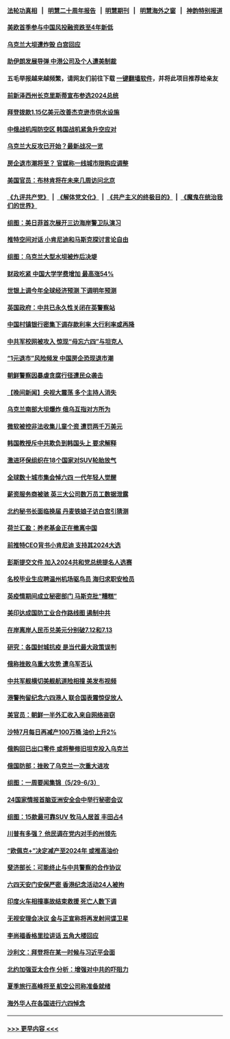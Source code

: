 #### [法轮功真相](https://github.com/gfw-breaker/truth/blob/master/README.md?t=0) &nbsp;&nbsp;|&nbsp;&nbsp; [明慧二十周年报告](https://github.com/gfw-breaker/mh-reports/blob/master/README.md?t=0) &nbsp;&nbsp;|&nbsp;&nbsp;[明慧期刊](https://github.com/gfw-breaker/mh-qikan) &nbsp;&nbsp;|&nbsp;&nbsp; [明慧海外之窗](https://github.com/gfw-breaker/mh-news/blob/master/README.md?t=0) &nbsp;&nbsp;|&nbsp;&nbsp; [神韵特别报道](https://github.com/gfw-breaker/mh-news/blob/master/shenyun.md?t=0)
#### [美欧首季参与中国风投融资跌至4年新低](../pages/nsc418/n14011291.md?t=06071243) 
#### [乌克兰大坝遭炸毁 白宫回应](../pages/nsc418/n14011289.md?t=06071243) 
#### [助伊朗发展导弹 中港公司及个人遭美制裁](../pages/nsc418/n14011254.md?t=06071243) 
#### 五毛举报越来越频繁，请网友们前往下载 [一键翻墙软件](https://github.com/gfw-breaker/ssr-accounts)，并将此项目推荐给亲友
#### [前新泽西州长克里斯蒂宣布参选2024总统](../pages/nsc418/n14011250.md?t=06071243) 
#### [拜登拨款1.15亿美元改善杰克逊市供水设施](../pages/nsc418/n14011222.md?t=06071243) 
#### [中俄战机闯防空区 韩国战机紧急升空应对](../pages/nsc418/n14011109.md?t=06071243) 
#### [乌克兰大反攻已开始？最新战况一览](../pages/nsc418/n14011251.md?t=06071243) 
#### [房企退市潮将至？ 官媒称一线城市限购应调整](../pages/nsc418/n14010607.md?t=06071243) 
#### [美国官员：布林肯将在未来几周访问北京](../pages/nsc418/n14011190.md?t=06071243) 
#### [《九评共产党》](https://github.com/begood0513/9ping.md/blob/master/README.md) &nbsp;|&nbsp; [《解体党文化》](../../../../jtdwh.md/blob/master/README.md)  &nbsp;|&nbsp; [《共产主义的终极目的》](../../../../gczydzjmd.md/blob/master/README.md) &nbsp;|&nbsp; [《魔鬼在统治我们的世界》](../../../../mgztzwmdsj.md/blob/master/README.md) 
#### [组图：美日菲首次展开三边海岸警卫队演习](../pages/nsc418/n14011143.md?t=06071243) 
#### [推特空间对话 小肯尼迪和马斯克探讨言论自由](../pages/nsc418/n14011163.md?t=06071243) 
#### [组图：乌克兰大型水坝被炸后决堤](../pages/nsc418/n14011158.md?t=06071243) 
#### [财政吃紧 中国大学学费增加 最高涨54%](../pages/nsc418/n14011017.md?t=06071243) 
#### [世银上调今年全球经济预测 下调明年预测](../pages/nsc418/n14011150.md?t=06071243) 
#### [英国政府：中共已永久性关闭在英警察站](../pages/nsc418/n14011149.md?t=06071243) 
#### [中国村镇银行密集下调存款利率 大行利率或再降](../pages/nsc418/n14011016.md?t=06071243) 
#### [中共军校网被攻入 惊现“毋忘六四”与坦克人](../pages/nsc418/n14011018.md?t=06071243) 
#### [“1元退市”风险频发 中国房企恐现退市潮](../pages/nsc418/n14010945.md?t=06071243) 
#### [朝鲜警察因暴虐贪腐行径遭民众袭击](../pages/nsc418/n14010782.md?t=06071243) 
#### [【晚间新闻】央视大震荡 多个主持人消失](../pages/nsc418/n14010916.md?t=06071243) 
#### [乌克兰南部大坝爆炸 俄乌互指对方所为](../pages/nsc418/n14010889.md?t=06071243) 
#### [微软被控非法收集儿童个资 遭罚两千万美元](../pages/nsc418/n14010784.md?t=06071243) 
#### [韩国教授斥中共欺负到韩国头上 要求解释](../pages/nsc418/n14010574.md?t=06071243) 
#### [激进环保组织在18个国家对SUV轮胎放气](../pages/nsc418/n14010621.md?t=06071243) 
#### [全球数十城市集会悼六四 一代年轻人觉醒](../pages/nsc418/n14010437.md?t=06071243) 
#### [薪资服务商被骇 英三大公司数万员工数据泄露](../pages/nsc418/n14010586.md?t=06071243) 
#### [北约秘书长面临换届 丹麦铁娘子访白宫引猜测](../pages/nsc418/n14010564.md?t=06071243) 
#### [荷兰汇盈：养老基金正在撤离中国](../pages/nsc418/n14010517.md?t=06071243) 
#### [前推特CEO背书小肯尼迪 支持其2024大选](../pages/nsc418/n14010519.md?t=06071243) 
#### [彭斯提交文件 加入2024共和党总统提名人选赛](../pages/nsc418/n14010522.md?t=06071243) 
#### [名校毕业生应聘温州机场驱鸟员 海归求职安检员](../pages/nsc418/n14010484.md?t=06071243) 
#### [英疫情期间成立秘密部门 马斯克批“糟糕”](../pages/nsc418/n14010518.md?t=06071243) 
#### [美印达成国防工业合作路线图 遏制中共](../pages/nsc418/n14010470.md?t=06071243) 
#### [在岸离岸人民币兑美元分别破7.12和7.13](../pages/nsc418/n14010323.md?t=06071243) 
#### [研究：各国封城抗疫 是当代最大政策误判](../pages/nsc418/n14010427.md?t=06071243) 
#### [俄称挫败乌重大攻势 遭乌军否认](../pages/nsc418/n14010357.md?t=06071243) 
#### [中共军舰横切美舰航道险相撞 美发布视频](../pages/nsc418/n14010355.md?t=06071243) 
#### [港警拘留纪念六四港人 联合国表震惊促放人](../pages/nsc418/n14010296.md?t=06071243) 
#### [美官员：朝鲜一半外汇收入来自网络盗窃](../pages/nsc418/n14010260.md?t=06071243) 
#### [沙特7月每日再减产100万桶 油价上升2%](../pages/nsc418/n14010058.md?t=06071243) 
#### [俄购回已出口零件 或将整修旧坦克投入乌克兰](../pages/nsc418/n14010166.md?t=06071243) 
#### [俄国防部：挫败了乌克兰一次重大进攻](../pages/nsc418/n14010027.md?t=06071243) 
#### [组图：一周要闻集锦（5/29-6/3）](../pages/nsc418/n14009589.md?t=06071243) 
#### [24国家情报首脑亚洲安全会中举行秘密会议](../pages/nsc418/n14009946.md?t=06071243) 
#### [组图：15款最可靠SUV 牧马人居首 丰田占4](../pages/nsc418/n14008245.md?t=06071243) 
#### [川普有多强？ 他民调在党内对手的州领先](../pages/nsc418/n14009910.md?t=06071243) 
#### [“欧佩克+”决定减产至2024年 或推高油价](../pages/nsc418/n14009846.md?t=06071243) 
#### [斐济部长：可能终止与中共警察的合作协议](../pages/nsc418/n14009881.md?t=06071243) 
#### [六四天安门安保严密 香港纪念活动24人被拘](../pages/nsc418/n14009800.md?t=06071243) 
#### [印度火车相撞事故结束救援 死亡人数下调](../pages/nsc418/n14009871.md?t=06071243) 
#### [无视安理会决议 金与正宣称将再发射间谍卫星](../pages/nsc418/n14009826.md?t=06071243) 
#### [李尚福香格里拉讲话 五角大楼回应](../pages/nsc418/n14009782.md?t=06071243) 
#### [沙利文：拜登将在某一时候与习近平会面](../pages/nsc418/n14009832.md?t=06071243) 
#### [北约加强亚太合作 分析：增强对中共的吓阻力](../pages/nsc418/n14009767.md?t=06071243) 
#### [夏季旅行高峰将至 航空公司称准备就绪](../pages/nsc418/n14009816.md?t=06071243) 
#### [海外华人在各国进行六四悼念](../pages/nsc418/n14009720.md?t=06071243) 

----
#### [ >>> 更早内容 <<< ](../indexes/nsc418-earlier.md)
